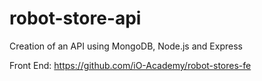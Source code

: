 # robot-store-api
Creation of an API using MongoDB, Node.js and Express

Front End: https://github.com/iO-Academy/robot-stores-fe

